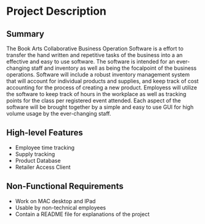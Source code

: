 # Project Description

## Summary

The Book Arts Collaborative Business Operation Software is a effort to transfer the hand written and repetitive tasks of the business into a an effective and easy to use software. The software is intended for an ever-changing staff and inventory as well as being the focalpoint of the business operations. Software will include a robust inventory management system that will account for individual products and supplies, and keep track of cost accounting for the process of creating a new product. Employess will utilize the software to keep track of hours in the workplace as well as tracking points for the class per registered event attended. Each aspect of the software will be brought together by a simple and easy to use GUI for high volume usage by the ever-changing staff.      

## High-level Features

- Employee time tracking
- Supply tracking
- Product Database
- Retailer Access Client

## Non-Functional Requirements

- Work on MAC desktop and IPad
- Usable by non-technical employees
- Contain a README file for explanations of the project


